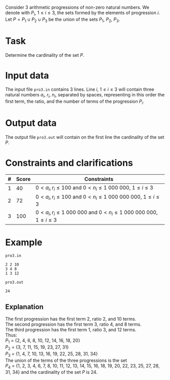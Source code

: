 Consider 3 arithmetic progressions of non-zero natural numbers. We denote with $P_i$, $1 \leq i \leq 3$, the sets formed by the elements of progression $i$. Let $P = P_1 \cup P_2 \cup P_3$ be the union of the sets $P_1$, $P_2$, $P_3$.

# Task

Determine the cardinality of the set $P$.

# Input data

The input file `pro3.in` contains $3$ lines. Line $i$, $1 \leq i \leq 3$ will contain three natural numbers $a_i$, $r_i$, $n_i$, separated by spaces, representing in this order the first term, the ratio, and the number of terms of the progression $P_i$.

# Output data

The output file `pro3.out` will contain on the first line the cardinality of the set $P$.

# Constraints and clarifications

| # | Score  | Constraints          |
| - | ------ | -------------------- |
| 1 | 40     | $0 < a_i, r_i \leq 100$ and $0 < n_i \leq 1\ 000\ 000$, $1 \leq i \leq 3$ |
| 2 | 72     | $0 < a_i, r_i \leq 100$ and $0 < n_i \leq 1\ 000\ 000\ 000$, $1 \leq i \leq 3$ |
| 3 | 100    | $0 < a_i, r_i \leq 1\ 000\ 000$ and $0 < n_i \leq 1\ 000\ 000\ 000$, $1 \leq i \leq 3$ |

# Example

`pro3.in`
```
2 2 10
3 4 8
1 3 12
```

`pro3.out`
```
24
```

## Explanation

The first progression has the first term $2$, ratio $2$, and $10$ terms.  
The second progression has the first term $3$, ratio $4$, and $8$ terms.  
The third progression has the first term $1$, ratio $3$, and $12$ terms.  
Thus:  
$P_1$ = {$2$, $4$, $6$, $8$, $10$, $12$, $14$, $16$, $18$, $20$}  
$P_2$ = {$3$, $7$, $11$, $15$, $19$, $23$, $27$, $31$}  
$P_3$ = {$1$, $4$, $7$, $10$, $13$, $16$, $19$, $22$, $25$, $28$, $31$, $34$}  
The union of the terms of the three progressions is the set  
$P_4$ = {$1$, $2$, $3$, $4$, $6$, $7$, $8$, $10$, $11$, $12$, $13$, $14$, $15$, $16$, $18$, $19$, $20$, $22$, $23$, $25$, $27$, $28$, $31$, $34$} and the cardinality of the set $P$ is $24$.